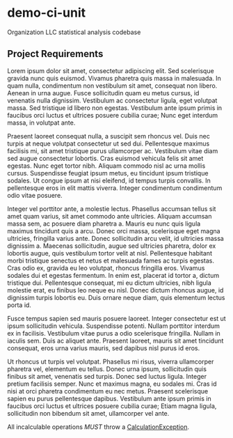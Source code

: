 # demo-ci-unit

Organization LLC statistical analysis codebase

## Project Requirements



Lorem ipsum dolor sit amet, consectetur adipiscing elit. Sed scelerisque gravida nunc quis euismod. Vivamus pharetra 
quis massa in malesuada. In quam nulla, condimentum non vestibulum sit amet, consequat non libero. Aenean in urna augue. 
Fusce sollicitudin quam eu metus cursus, id venenatis nulla dignissim. Vestibulum ac consectetur ligula, eget volutpat 
massa. Sed tristique id libero non egestas. Vestibulum ante ipsum primis in faucibus orci luctus et ultrices posuere 
cubilia curae; Nunc eget interdum massa, in volutpat ante.

Praesent laoreet consequat nulla, a suscipit sem rhoncus vel. Duis nec turpis at neque volutpat consectetur ut sed dui. 
Pellentesque maximus facilisis mi, sit amet tristique purus ullamcorper ac. Vestibulum vitae diam sed augue consectetur 
lobortis. Cras euismod vehicula felis sit amet egestas. Nunc eget tortor nibh. Aliquam commodo nisl ac urna mollis cursus. 
Suspendisse feugiat ipsum metus, eu tincidunt ipsum tristique sodales. Ut congue ipsum at nisi eleifend, id tempus turpis 
convallis. In pellentesque eros in elit mattis viverra. Integer condimentum condimentum odio vitae posuere.

Integer vel porttitor ante, a molestie lectus. Phasellus accumsan tellus sit amet quam varius, sit amet commodo ante 
ultricies. Aliquam accumsan massa sem, ac posuere diam pharetra a. Mauris eu nunc quis ligula maximus tincidunt quis a 
arcu. Donec orci massa, scelerisque eget magna ultricies, fringilla varius ante. Donec sollicitudin arcu velit, id 
ultricies massa dignissim a. Maecenas sollicitudin, augue sed ultricies pharetra, dolor ex lobortis augue, quis 
vestibulum tortor velit at nisl. Pellentesque habitant morbi tristique senectus et netus et malesuada fames ac turpis 
egestas. Cras odio ex, gravida eu leo volutpat, rhoncus fringilla eros. Vivamus sodales dui et egestas fermentum. In 
enim est, placerat id tortor a, dictum tristique dui. Pellentesque consequat, mi eu dictum ultricies, nibh ligula 
molestie erat, eu finibus leo neque eu nisl. Donec dictum rhoncus augue, id dignissim turpis lobortis eu. Duis ornare 
neque diam, quis elementum lectus porta id.

Fusce tempus sapien sed mauris posuere laoreet. Integer consectetur est ut ipsum sollicitudin vehicula. Suspendisse 
potenti. Nullam porttitor interdum ex in facilisis. Vestibulum vitae purus a odio scelerisque fringilla. Nullam in 
iaculis sem. Duis ac aliquet ante. Praesent laoreet, mauris sit amet tincidunt consequat, eros urna varius mauris, sed 
dapibus nisl purus id eros.

Ut rhoncus ut turpis vel volutpat. Phasellus mi risus, viverra ullamcorper pharetra vel, elementum eu tellus. Donec urna 
ipsum, sollicitudin quis finibus sit amet, venenatis sed turpis. Donec sed luctus ligula. Integer pretium facilisis 
semper. Nunc et maximus magna, eu sodales mi. Cras id nisi at orci pharetra condimentum eu nec metus. Praesent 
scelerisque sapien eu purus pellentesque dapibus. Vestibulum ante ipsum primis in faucibus orci luctus et ultrices 
posuere cubilia curae; Etiam magna ligula, sollicitudin non bibendum sit amet, ullamcorper vel ante. 

All incalculable operations *MUST* throw a [CalculationException](org/mycompany/exception/calculation_exception.py).
